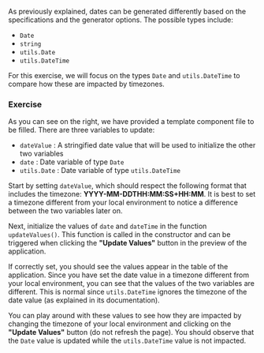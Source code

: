 As previously explained, dates can be generated differently based on the specifications and the generator options.
The possible types include:
- `Date`
- `string`
- `utils.Date`
- `utils.DateTime`

For this exercise, we will focus on the types `Date` and `utils.DateTime` to compare how these are impacted by timezones.

### Exercise

As you can see on the right, we have provided a template component file to be filled. There are three variables to update:
- `dateValue` : A stringified date value that will be used to initialize the other two variables
- `date` : Date variable of type `Date`
- `utils.Date` : Date variable of type `utils.DateTime`

Start by setting `dateValue`, which should respect the following format that includes the timezone:
**YYYY-MM-DDTHH:MM:SS+HH:MM**. It is best to set a timezone different from your local environment to notice a
difference between the two variables later on.

Next, initialize the values of `date` and `dateTime` in the function `updateValues()`.
This function is called in the constructor and can be triggered when clicking the **"Update Values"** button in the
preview of the application.

If correctly set, you should see the values appear in the table of the application. Since you have set the date value in
a timezone different from your local environment, you can see that the values of the two variables are different.
This is normal since `utils.DateTime` ignores the timezone of the date value (as explained in its documentation).

You can play around with these values to see how they are impacted by changing the timezone of your local environment
and clicking on the **"Update Values"** button (do not refresh the page). You should observe that the `Date`
value is updated while the `utils.DateTime` value is not impacted.
